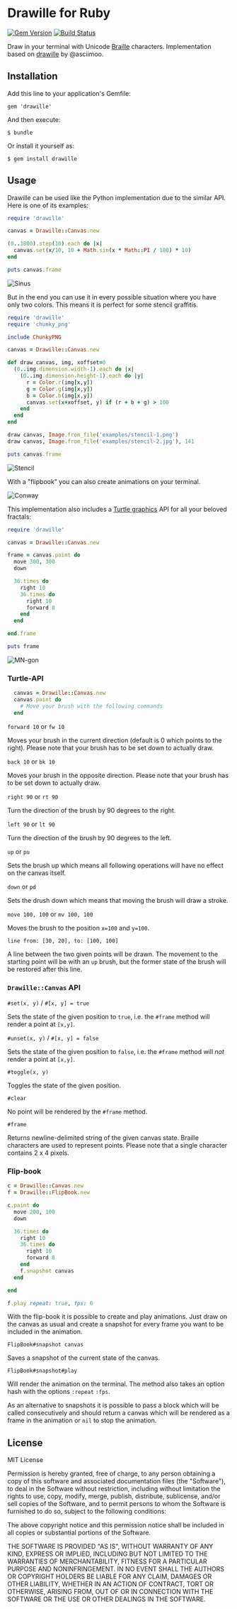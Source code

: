 Drawille for Ruby
========
[![Gem Version](https://badge.fury.io/rb/drawille.svg)](http://badge.fury.io/rb/drawille)
[![Build Status](https://codeship.com/projects/f07b1f00-3a92-0133-f398-52eae9218b1b/status?branch=master)](https://codeship.com/projects/101918)

Draw in your terminal with Unicode [Braille][] characters. Implementation based on [drawille][] by @asciimoo.

[Braille]: http://en.wikipedia.org/wiki/Braille
[Drawille]: https://github.com/asciimoo/drawille


## Installation

Add this line to your application's Gemfile:

    gem 'drawille'

And then execute:

    $ bundle

Or install it yourself as:

    $ gem install drawille

## Usage

Drawille can be used like the Python implementation due to the similar API. Here is one of its examples:

```ruby
require 'drawille'

canvas = Drawille::Canvas.new

(0..1800).step(10).each do |x| 
  canvas.set(x/10, 10 + Math.sin(x * Math::PI / 180) * 10) 
end

puts canvas.frame
```

![Sinus](docs/images/sinus.gif)

But in the end you can use it in every possible situation where you have only two colors. This means it is perfect for some stencil graffitis.

```ruby
require 'drawille'
require 'chunky_png'

include ChunkyPNG

canvas = Drawille::Canvas.new

def draw canvas, img, xoffset=0
  (0..img.dimension.width-1).each do |x|
    (0..img.dimension.height-1).each do |y|
      r = Color.r(img[x,y])
      g = Color.g(img[x,y])
      b = Color.b(img[x,y])
      canvas.set(x+xoffset, y) if (r + b + g) > 100
    end
  end
end

draw canvas, Image.from_file('examples/stencil-1.png')
draw canvas, Image.from_file('examples/stencil-2.jpg'), 141

puts canvas.frame
```

![Stencil](docs/images/stencil.gif)

With a "flipbook" you can also create animations on your terminal.

![Conway](docs/images/conway.gif)

This implementation also includes a [Turtle graphics](http://en.wikipedia.org/wiki/Turtle_graphics) API for all your beloved fractals:

```ruby
require 'drawille'

canvas = Drawille::Canvas.new

frame = canvas.paint do
  move 300, 300
  down

  36.times do
    right 10
    36.times do
      right 10
      forward 8
    end
  end

end.frame

puts frame
```

![MN-gon](docs/images/mn-gon.gif)

### Turtle-API

```ruby
  canvas = Drawille::Canvas.new
  canvas.paint do
    # Move your brush with the following commands
  end
``` 

``forward 10`` or ``fw 10``

Moves your brush in the current direction (default is 0 which points to the right). Please note that your brush has to be set down to actually draw. 

``back 10`` or ``bk 10``

Moves your brush in the opposite direction. Please note that your brush has to be set down to actually draw. 

``right 90`` or ``rt 90``

Turn the direction of the brush by 90 degrees to the right.

``left 90`` or ``lt 90``

Turn the direction of the brush by 90 degrees to the left.

``up`` or ``pu``

Sets the brush up which means all following operations will have no effect on the canvas itself.

``down`` or ``pd``

Sets the drush down which means that moving the brush will draw a stroke.

``move 100, 100`` or ``mv 100, 100``

Moves the brush to the position ``x=100`` and ``y=100``.

``line from: [30, 20], to: [100, 100]``

A line between the two given points will be drawn. The movement to the starting point will be with an ``up`` brush, but the former state of the brush will be restored after this line.

### ``Drawille::Canvas`` API

``#set(x, y)`` / ``#[x, y] = true``

Sets the state of the given position to ``true``, i.e. the ``#frame`` method will render a point at ``[x,y]``.

``#unset(x, y)`` / ``#[x, y] = false``

Sets the state of the given position to ``false``, i.e. the ``#frame`` method will _not_ render a point at ``[x,y]``.

``#toggle(x, y)``

Toggles the state of the given position.

``#clear``

No point will be rendered by the ``#frame`` method.

``#frame``

Returns newline-delimited string of the given canvas state. Braille characters are used to represent points. Please note that a single character contains 2 x 4 pixels.

### Flip-book

```ruby
c = Drawille::Canvas.new
f = Drawille::FlipBook.new

c.paint do
  move 200, 100
  down

  36.times do
    right 10
    36.times do
      right 10
      forward 8
    end
    f.snapshot canvas
  end

end

f.play repeat: true, fps: 6
``` 

With the flip-book it is possible to create and play animations. Just draw on the canvas as usual and create a snapshot for every frame you want to be included in the animation.

``FlipBook#snapshot canvas``

Saves a snapshot of the current state of the canvas.

``FlipBook#snapshot#play``

Will render the animation on the terminal. The method also takes an option hash with the options ``:repeat`` ``:fps``. 

As an alternative to snapshots it is possible to pass a block which will be called consecutively and should return a canvas which will be rendered as a frame in the animation or ``nil`` to stop the animation. 

## License

MIT License

Permission is hereby granted, free of charge, to any person obtaining
a copy of this software and associated documentation files (the
"Software"), to deal in the Software without restriction, including
without limitation the rights to use, copy, modify, merge, publish,
distribute, sublicense, and/or sell copies of the Software, and to
permit persons to whom the Software is furnished to do so, subject to
the following conditions:

The above copyright notice and this permission notice shall be
included in all copies or substantial portions of the Software.

THE SOFTWARE IS PROVIDED "AS IS", WITHOUT WARRANTY OF ANY KIND,
EXPRESS OR IMPLIED, INCLUDING BUT NOT LIMITED TO THE WARRANTIES OF
MERCHANTABILITY, FITNESS FOR A PARTICULAR PURPOSE AND
NONINFRINGEMENT. IN NO EVENT SHALL THE AUTHORS OR COPYRIGHT HOLDERS BE
LIABLE FOR ANY CLAIM, DAMAGES OR OTHER LIABILITY, WHETHER IN AN ACTION
OF CONTRACT, TORT OR OTHERWISE, ARISING FROM, OUT OF OR IN CONNECTION
WITH THE SOFTWARE OR THE USE OR OTHER DEALINGS IN THE SOFTWARE.
